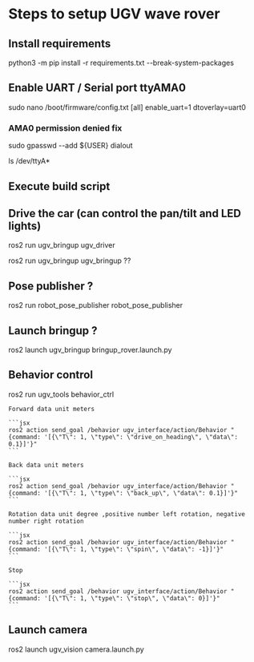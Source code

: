 # Steps to setup UGV wave rover

## Install requirements 

python3 -m pip install -r requirements.txt --break-system-packages

## Enable UART / Serial port ttyAMA0

sudo nano /boot/firmware/config.txt
[all]
enable_uart=1
dtoverlay=uart0

### AMA0 permission denied fix

sudo gpasswd --add ${USER} dialout

ls /dev/ttyA*

## Execute build script


## Drive the car (can control the pan/tilt and LED lights)

ros2 run ugv_bringup ugv_driver

ros2 run ugv_bringup ugv_bringup ??


## Pose publisher ?

ros2 run robot_pose_publisher robot_pose_publisher

## Launch bringup ?

ros2 launch ugv_bringup bringup_rover.launch.py 



## Behavior control

ros2 run ugv_tools behavior_ctrl

    Forward data unit meters
        
    ```jsx
    ros2 action send_goal /behavior ugv_interface/action/Behavior "{command: '[{\"T\": 1, \"type\": \"drive_on_heading\", \"data\": 0.1}]'}"
    ```
    
    Back data unit meters
    
    ```jsx
    ros2 action send_goal /behavior ugv_interface/action/Behavior "{command: '[{\"T\": 1, \"type\": \"back_up\", \"data\": 0.1}]'}"
    ```
    
    Rotation data unit degree ,positive number left rotation, negative number right rotation
    
    ```jsx
    ros2 action send_goal /behavior ugv_interface/action/Behavior "{command: '[{\"T\": 1, \"type\": \"spin\", \"data\": -1}]'}"
    ```
    
    Stop
    
    ```jsx
    ros2 action send_goal /behavior ugv_interface/action/Behavior "{command: '[{\"T\": 1, \"type\": \"stop\", \"data\": 0}]'}"
    ```

## Launch camera

ros2 launch ugv_vision camera.launch.py
